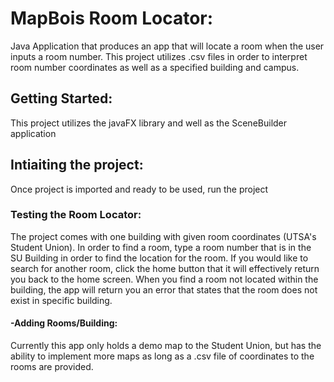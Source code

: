 # MapBois Room Locator:
Java Application that produces an app that will locate a room when the 
user inputs a room number. This project utilizes .csv files in order to interpret
room number coordinates as well as a specified building and campus.
## Getting Started:
This project utilizes the javaFX library and well as the SceneBuilder application
## Intiaiting the project:
Once project is imported and ready to be used, run the project
### Testing the Room Locator:
The project comes with one building with given room coordinates (UTSA's Student Union). In order to find a room, type a room number 
that is in the SU Building in order to find the location for the room. If you would like to search for another room, click the home button
that it will effectively return you back to the home screen. When you find a room not located within the building, the app will return you 
an error that states that the room does not exist in specific building.
#### -Adding Rooms/Building:
Currently this app only holds a demo map to the Student Union, but has the ability to implement more maps as long as a .csv file of coordinates 
to the rooms are provided.
